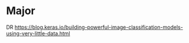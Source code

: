 # Major
DR
https://blog.keras.io/building-powerful-image-classification-models-using-very-little-data.html
